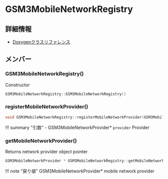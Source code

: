 # GSM3MobileNetworkRegistry



## 詳細情報

- [Doxygenクラスリファレンス](https://lang-ship.com/reference/Arduino/latest/class_g_s_m3_mobile_network_registry.html)

## メンバー

### GSM3MobileNetworkRegistry()


Constructor 
```c
GSM3MobileNetworkRegistry::GSM3MobileNetworkRegistry()
```



### registerMobileNetworkProvider()



```c
void GSM3MobileNetworkRegistry::registerMobileNetworkProvider(GSM3MobileNetworkProvider *provider)
```

!!! summary "引数"
	- GSM3MobileNetworkProvider* `provider` Provider 



### getMobileNetworkProvider()


Returns network provider object pointer 

```c
GSM3MobileNetworkProvider * GSM3MobileNetworkRegistry::getMobileNetworkProvider()
```

!!! note "戻り値"
	GSM3MobileNetworkProvider* mobile network provider 



